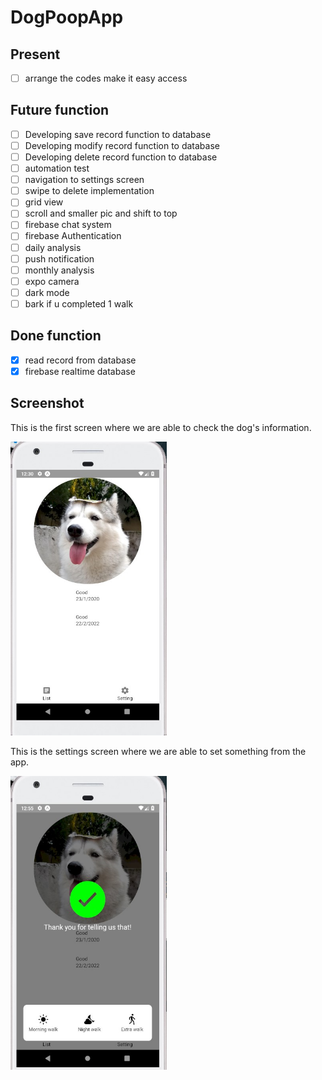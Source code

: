 # DogPoopApp

## Present
- [ ] arrange the codes make it easy access<br>

## Future function
- [ ] Developing save record function to database<br>
- [ ] Developing modify record function to database<br>
- [ ] Developing delete record function to database<br>
- [ ] automation test<br>
- [ ] navigation to settings screen<br>
- [ ] swipe to delete implementation<br>
- [ ] grid view<br>
- [ ] scroll and smaller pic and shift to top
- [ ] firebase chat system<br>
- [ ] firebase Authentication<br>
- [ ] daily analysis<br>
- [ ] push notification<br>
- [ ] monthly analysis<br>
- [ ] expo camera<br>
- [ ] dark mode<br>
- [ ] bark if u completed 1 walk<br>

## Done function
- [x] read record from database<br>
- [x] firebase realtime database<br>

## Screenshot
<p>This is the first screen where we are able to check the dog's information.</p>
<p align="left">
<img src="./assets/images/ss1.jpg" width="250" height="470">
</p>

<p>This is the settings screen where we are able to set something from the app.</p>
<p align="left">
<img src="./assets/images/ss2.jpg" width="250" height="470">
</p>

